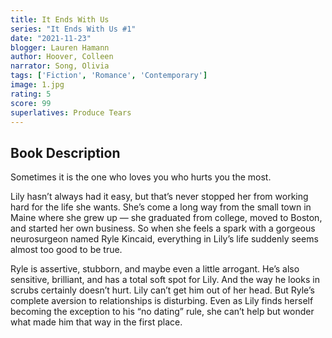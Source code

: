```yaml
---
title: It Ends With Us
series: "It Ends With Us #1"
date: "2021-11-23"
blogger: Lauren Hamann
author: Hoover, Colleen
narrator: Song, Olivia
tags: ['Fiction', 'Romance', 'Contemporary']
image: 1.jpg
rating: 5
score: 99
superlatives: Produce Tears
---
```



## Book Description

Sometimes it is the one who loves you who hurts you the most.

Lily hasn’t always had it easy, but that’s never stopped her from working hard for the life she wants. She’s come a long way from the small town in Maine where she grew up — she graduated from college, moved to Boston, and started her own business. So when she feels a spark with a gorgeous neurosurgeon named Ryle Kincaid, everything in Lily’s life suddenly seems almost too good to be true.

Ryle is assertive, stubborn, and maybe even a little arrogant. He’s also sensitive, brilliant, and has a total soft spot for Lily. And the way he looks in scrubs certainly doesn’t hurt. Lily can’t get him out of her head. But Ryle’s complete aversion to relationships is disturbing. Even as Lily finds herself becoming the exception to his “no dating” rule, she can’t help but wonder what made him that way in the first place.